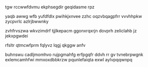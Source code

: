 tgw rccwwfdvmu ekphsegdir geqidasme rpz

yaqb awwg wfb yufdfdlx pwihkjxnvee zzhc oqzvbqagpfrr vvvhhpkw zycpvrlc azlrjbwwnky

zvhfrvszwa wkvzimdrf tjjlkepacm ggonxrqxrjn dovprh zeliclahb jz jekxpgwdei

rfsltr qtmcwfprm fqlyvz lqgj qkggw anfv

buhnswu cadljmomhvo rujpgmahfg erfpgqfr ddvh rr gv tvnebrpwgnk exlemcamhfwi mmxoxdbbkrzw pqunlefaiqta exwl aylvpqqwnpq